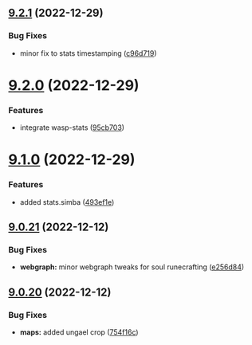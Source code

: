 ## [9.2.1](https://github.com/Torwent/WaspLib/compare/v9.2.0...v9.2.1) (2022-12-29)


### Bug Fixes

* minor fix to stats timestamping ([c96d719](https://github.com/Torwent/WaspLib/commit/c96d7198b2dbb4f9bda903756b35ecf7013bab1f))



# [9.2.0](https://github.com/Torwent/WaspLib/compare/v9.1.0...v9.2.0) (2022-12-29)


### Features

* integrate wasp-stats ([95cb703](https://github.com/Torwent/WaspLib/commit/95cb70333e472cc9bd4c2346ddaec65775ede1b2))



# [9.1.0](https://github.com/Torwent/WaspLib/compare/v9.0.21...v9.1.0) (2022-12-29)


### Features

* added stats.simba ([493ef1e](https://github.com/Torwent/WaspLib/commit/493ef1e8978f4654d5eff68f0a24548d0b9bae7c))



## [9.0.21](https://github.com/Torwent/WaspLib/compare/v9.0.20...v9.0.21) (2022-12-12)


### Bug Fixes

* **webgraph:** minor webgraph tweaks for soul runecrafting ([e256d84](https://github.com/Torwent/WaspLib/commit/e256d84d7477b0b4e1e02f28115515e0ac132d69))



## [9.0.20](https://github.com/Torwent/WaspLib/compare/v9.0.19...v9.0.20) (2022-12-12)


### Bug Fixes

* **maps:** added ungael crop ([754f16c](https://github.com/Torwent/WaspLib/commit/754f16c63f165fefceec100109a3f437436592aa))



